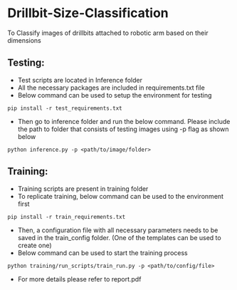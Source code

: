 # Drillbit-Size-Classification
To Classify images of drillbits attached to robotic arm based on their dimensions

## Testing:
- Test scripts are located in Inference folder
- All the necessary packages are included in requirements.txt file
- Below command can be used to setup the environment for testing
```
pip install -r test_requirements.txt
```
- Then go to inference folder and run the below command. Please include the path to folder that consists of testing images using -p flag as shown below
```
python inference.py -p <path/to/image/folder>
```

## Training:
- Training scripts are present in training folder
- To replicate training, below command can be used to the environment first
```
pip install -r train_requirements.txt
```
- Then, a configuration file with all necessary parameters needs to be saved in the train_config folder. (One of the templates can be used to create one)
- Below command can be used to start the training process
```
python training/run_scripts/train_run.py -p <path/to/config/file>
```

- For more details please refer to report.pdf
